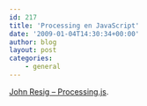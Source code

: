 ```yaml
---
id: 217
title: 'Processing en JavaScript'
date: '2009-01-04T14:30:34+00:00'
author: blog
layout: post
categories:
    - general
---
```


[John Resig – Processing.js](http://dev.jquery.com/%7Ejohn/processing.js/).